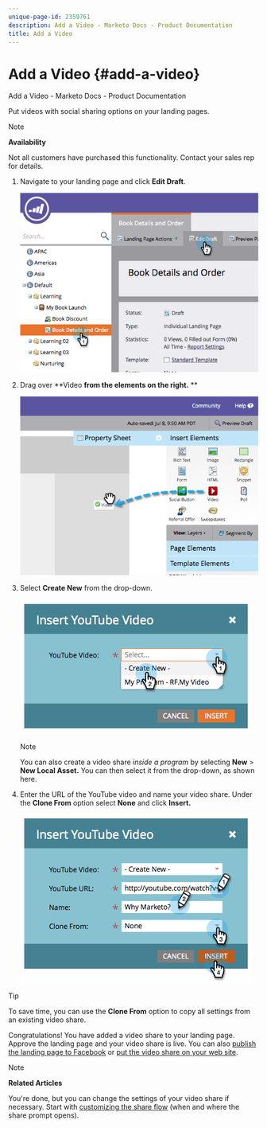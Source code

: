 ```yaml
---
unique-page-id: 2359761
description: Add a Video - Marketo Docs - Product Documentation
title: Add a Video
---
```


# Add a Video {#add-a-video}

Add a Video - Marketo Docs - Product Documentation

Put videos with social sharing options on your landing pages.

>[!NOTE]
>
>**Availability**
>
>Not all customers have purchased this functionality. Contact your sales rep for details.

1. Navigate to your landing page and click **Edit Draft**. 

   ![](assets/image2014-9-23-16-3a49-3a49.png)

1. Drag over **Video **from the elements on the right.** **

   ![](assets/image2014-9-23-16-3a51-3a0.png)

1. Select **Create New** from the drop-down.

   ![](assets/image2014-9-23-16-3a51-3a11.png)

   >[!NOTE]
   >
   >You can also create a video share *inside a program* by selecting **New** > **New Local Asset.** You can then select it from the drop-down, as shown here.

1. Enter the URL of the YouTube video and name your video share. Under the **Clone From** option select **None** and click **Insert.**

   ![](assets/image2014-9-23-16-3a51-3a32.png)

>[!TIP]
>
>To save time, you can use the&nbsp;**Clone From**&nbsp;option to copy all settings from an existing video share.

Congratulations! You have added a video share to your landing page. Approve the landing page and your video share is live. You can also [publish the landing page to Facebook](../../../../product-docs/demand-generation/facebook/publish-landing-pages-to-facebook.md) or [put the video share on your web site](../../../../product-docs/demand-generation/social/configuring-social-actions/customize-video-share-flow.md).

>[!NOTE]
>
>**Related Articles**
>
>You're done, but you can change the settings of your video share if necessary. Start with [customizing the share flow](../../../../product-docs/demand-generation/social/configuring-social-actions/customize-video-share-flow.md) (when and where the share prompt opens).

